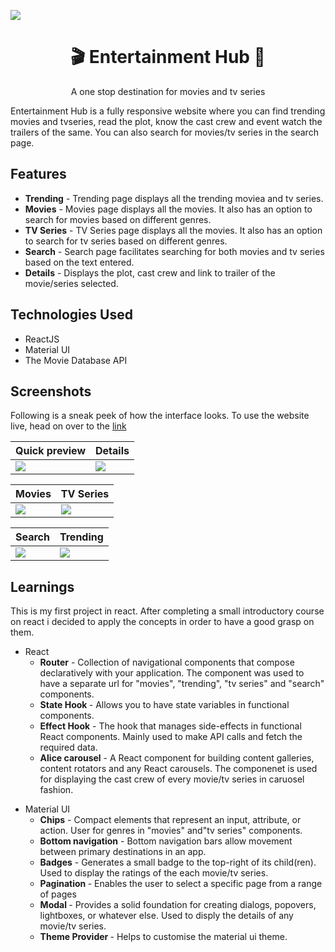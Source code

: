 ![](https://github.com/khalatevarun/entertainment-hub/blob/main/public/logo512.png)
<h1 align="center">
  <a>🎬 Entertainment Hub 🎥 </a>
</h1>

<p align="center">
A one stop destination for movies and tv series 
</p>

Entertainment Hub is a fully responsive website where you can find trending movies and tvseries, read the plot, know the cast crew and event watch the trailers of the same. You can also search for movies/tv series in the search page.

<h2>Features</h2> 
 <ul>
  <li>
    <strong>Trending</strong> - Trending page displays all the trending moviea and tv series. 
  </li>
  <li>
    <strong>Movies</strong> - Movies page displays all the movies. It also has an option to search for movies based on different genres.
  </li>
  <li>
   <strong>TV Series</strong> - TV Series page displays all the movies. It also has an option to search for tv series based on different genres.
  </li>
  <li>
    <strong>Search</strong> - Search page facilitates searching for both movies and tv series based on the text entered.
  </li>
  <li>
    <strong>Details</strong> - Displays the plot, cast crew and link to trailer of the movie/series selected.
  </li>
  </ul>
  
<h2>Technologies Used</h2> 
 <ul>
  <li>
    ReactJS
  </li>
  <li>
    Material UI
  </li>
  <li>
    The Movie Database API
  </li>
  </ul>
  
<h2>  Screenshots </h2>

Following is a sneak peek of how the interface looks. To use the website live, head on over to the [link](https://entertainment-hub.netlify.app/)

| Quick preview                              | Details                             |
| ------------------------------------ | ------------------------------------ |
| ![](https://github.com/khalatevarun/entertainment-hub/blob/main/Screenshots/screen_record.gif) | ![](https://github.com/khalatevarun/entertainment-hub/blob/main/Screenshots/details.jpeg) |

| Movies                              | TV Series                             |
| ------------------------------------ | ------------------------------------ |
| ![](https://github.com/khalatevarun/entertainment-hub/blob/main/Screenshots/movies.jpeg) | ![](https://github.com/khalatevarun/entertainment-hub/blob/main/Screenshots/tvseries.jpeg) |

| Search                             | Trending                             |
| ------------------------------------ | ------------------------------------ |
| ![](https://github.com/khalatevarun/entertainment-hub/blob/main/Screenshots/search.jpeg) | ![](https://github.com/khalatevarun/entertainment-hub/blob/main/Screenshots/trending.jpeg) |

<h2> Learnings </h2>

This is my first project in react. After completing a small introductory course on react i decided to apply the concepts in order to have a good grasp on them.

<ul>
<li>
  React
  <ul>
    <li>
      <strong>Router</strong> - Collection of navigational components that compose declaratively with your application. The component was used to have a separate url for "movies", "trending", "tv series" and "search" components.
    </li>
    <li>
      <strong> State Hook </strong> - Allows you to have state variables in functional components.
    </li>
    <li>
      <strong> Effect Hook</strong> - The hook that manages side-effects in functional React components. Mainly used to make API calls and fetch the required data.
      </li>
    <li>
      <strong>Alice carousel</strong> - A React component for building content galleries, content rotators and any React carousels. The componenet is used for displaying the cast crew of every movie/tv series in caruosel fashion.
      </li>
    
  </ul>
</li>
</ul>
<ul>
  <li>
    Material UI
    <ul>
      <li>
        <strong>Chips</strong> - Compact elements that represent an input, attribute, or action. User for genres in "movies" and"tv series" components.
      </li>
      <li>
        <strong>   Bottom navigation</strong> - Bottom navigation bars allow movement between primary destinations in an app.
      </li>
      <li>
        <strong> Badges</strong> - Generates a small badge to the top-right of its child(ren). Used to display the ratings of the each movie/tv series. 
      </li>
       <li>
      <strong>  Pagination </strong> - Enables the user to select a specific page from a range of pages
      </li>
       <li>
         <strong>  Modal </strong> - Provides a solid foundation for creating dialogs, popovers, lightboxes, or whatever else. Used to disply the details of any movie/tv series.
      </li>
      <li>
        <strong>Theme Provider </strong> - Helps to customise the material ui theme.
      </li>
    </ul>
  </li>
  </ul>
  












